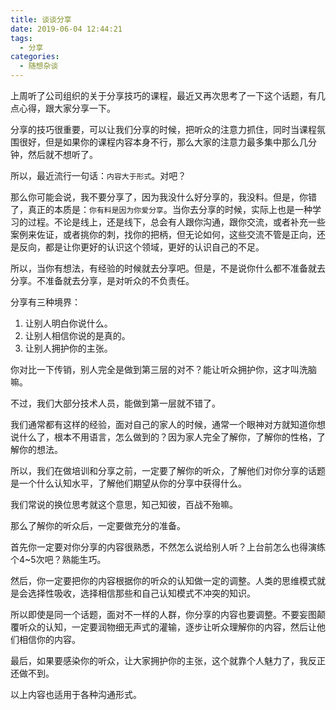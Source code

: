 ```yaml
---
title: 谈谈分享
date: 2019-06-04 12:44:21
tags: 
  - 分享
categories:
  - 随想杂谈
---
```


上周听了公司组织的关于分享技巧的课程，最近又再次思考了一下这个话题，有几点心得，跟大家分享一下。
<!--more-->
分享的技巧很重要，可以让我们分享的时候，把听众的注意力抓住，同时当课程氛围很好，但是如果你的课程内容本身不行，那么大家的注意力最多集中那么几分钟，然后就不想听了。

所以，最近流行一句话：`内容大于形式`。对吧？

那么你可能会说，我不要分享了，因为我没什么好分享的，我没料。但是，你错了，真正的本质是：`你有料是因为你爱分享`。当你去分享的时候，实际上也是一种学习的过程。不论是线上，还是线下，总会有人跟你沟通，跟你交流，或者补充一些案例来佐证，或者挑你的刺，找你的把柄，但无论如何，这些交流不管是正向，还是反向，都是让你更好的认识这个领域，更好的认识自己的不足。

所以，当你有想法，有经验的时候就去分享吧。但是，不是说你什么都不准备就去分享。不准备就去分享，是对听众的不负责任。

分享有三种境界：

1. 让别人明白你说什么。
2. 让别人相信你说的是真的。
3. 让别人拥护你的主张。

你对比一下传销，别人完全是做到第三层的对不？能让听众拥护你，这才叫洗脑嘛。

不过，我们大部分技术人员，能做到第一层就不错了。

我们通常都有这样的经验，面对自己的家人的时候，通常一个眼神对方就知道你想说什么了，根本不用语言，怎么做到的？因为家人完全了解你，了解你的性格，了解你的想法。

所以，我们在做培训和分享之前，一定要了解你的听众，了解他们对你分享的话题是一个什么认知水平，了解他们期望从你的分享中获得什么。

我们常说的换位思考就这个意思，知己知彼，百战不殆嘛。

那么了解你的听众后，一定要做充分的准备。

首先你一定要对你分享的内容很熟悉，不然怎么说给别人听？上台前怎么也得演练个4~5次吧？熟能生巧。

然后，你一定要把你的内容根据你的听众的认知做一定的调整。人类的思维模式就是会选择性吸收，选择相信那些和自己认知模式不冲突的知识。

所以即使是同一个话题，面对不一样的人群，你分享的内容也要调整。不要妄图颠覆听众的认知，一定要润物细无声式的灌输，逐步让听众理解你的内容，然后让他们相信你的内容。

最后，如果要感染你的听众，让大家拥护你的主张，这个就靠个人魅力了，我反正还做不到。

以上内容也适用于各种沟通形式。